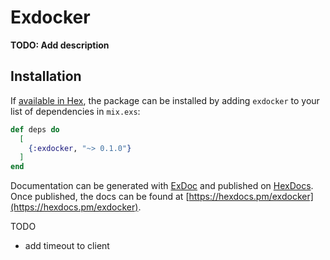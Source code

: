 # Exdocker

**TODO: Add description**

## Installation

If [available in Hex](https://hex.pm/docs/publish), the package can be installed
by adding `exdocker` to your list of dependencies in `mix.exs`:

```elixir
def deps do
  [
    {:exdocker, "~> 0.1.0"}
  ]
end
```

Documentation can be generated with [ExDoc](https://github.com/elixir-lang/ex_doc)
and published on [HexDocs](https://hexdocs.pm). Once published, the docs can
be found at [https://hexdocs.pm/exdocker](https://hexdocs.pm/exdocker).

TODO

- add timeout to client
